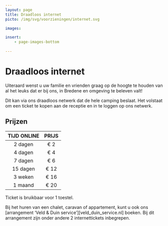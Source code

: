 ```yaml
---
layout: page
title: Draadloos internet
picto: /img/svg/voorzieningen/internet.svg

images:

insert:
    - page-images-bottom
    
---
```


# Draadloos internet

Uiteraard wenst u uw familie en vrienden graag op de hoogte te houden van al het leuks dat er bij ons, in Bredene en omgeving te beleven valt!

Dit kan via ons draadloos netwerk dat de hele camping beslaat. Het volstaat om een ticket te kopen aan de receptie en in te loggen op ons netwerk.


## Prijzen

TIJD ONLINE         | PRIJS       | 
:------------------:|:-----------:|
2 dagen             |€ 2                
4 dagen             |€ 4                     
7 dagen             |€ 6        
15 dagen            |€ 12        
3 weken             |€ 16        
1 maand             |€ 20 

Ticket is bruikbaar voor 1 toestel.

Bij het huren van een chalet, caravan of appartement, kunt u ook ons [arrangement ‘Veld & Duin service’][veld_duin_service.nl] boeken. Bij dit arrangement zijn onder andere 2 internettickets inbegrepen.